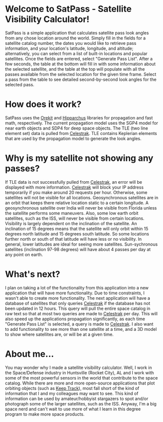 # Welcome to SatPass - Satellite Visibility Calculator!

SatPass is a simple application that calculates satellite pass look angles from any chose location around the world. Simply fill in the fields for a satellite catalog number, the dates you would like to retrieve pass information, and your location's latitude, longitude, and altitude; alternatively, you can select from a list of built-in locations and popular satellites. Once the fields are entered, select "Generate Pass List". After a few seconds, the table at the bottom will fill in with some information about the selected satellite, and the table at the top will populate with all the passes available from the selected location for the given time frame. Select a pass from the table to see detailed second-by-second look angles for the selected pass.

# How does it work?
SatPass uses the [Orekit](https://www.orekit.org/) and [Hipparchus](https://www.hipparchus.org/) libraries for propagation and fast math, respectively. The current propagation model uses the SGP4 model for near earth objects and SDP4 for deep space objects. The TLE (two line element set) data is pulled from [Celestrak](https://celestrak.org/). TLE contains Keplerian elements that are used by the propagation model to generate the look angles.

# Why is my satellite not showing any passes?
If TLE data is not successfully pulled from [Celestrak](https://celestrak.org/), an error will be displayed with more information. [Celestrak](https://celestrak.org/) will block your IP address temporarily if you make around 20 requests per hour. Otherwise, some satellites will not be visible for all locations. Geosynchronous satellites are in an orbit that keeps there relative location static to a certain longitude. A geosynchronous satellite over India will never be visible from Florida unless the satellite performs some maneuvers. Also, some low earth orbit satellites, such as the ISS, will never be visible from certain locations. Visibility is largely dependent on the inclination of the satellite. An inclination of 15 degrees means that the satellite will only orbit within 15 degrees north latitude and 15 degrees south latitude. So some locations further north or south of that latitude will have less or no visibility. In general, lower latitudes are ideal for seeing more satellites. Sun-sychronous satellites (inclination 97-98 degrees) will have about 4 passes per day at any point on earth.

# What's next?
I plan on taking a lot of the functionality from this application into a new application that will have more functionality. Due to time constraints, I wasn't able to create more functionality. The next application will have a database of satellites that only queries [Celestrak](https://celestrak.org/) if the database has not been updated in 12 hours. This query will pull the entire space catalog in raw text so that at most two queries are made to [Celestrak](https://celestrak.org/) per day. This will also speed up the applications propagation significantly, as each time "Generate Pass List" is selected, a query is made to [Celestrak](https://celestrak.org/). I also want to add functionality to see more than one satellite at a time, and a 3D model to show where satellites are, or will be at a given time.

# About me...
You may wonder why I made a satellite visibility calculator. Well, I work in the Space/Defense industry in Huntsville (Rocket City), AL and I work with some of the most powerful sensors in the world that contribute to the space catalog. While there are more and more open-source applications that plot orbiting objects (such as [Keep Track](https://www.keeptrack.space/)), most fall short of the kind of information that I and my colleagues may want to see. This kind of information can be used by amateur/hobbyist stargazers to spot and/or photograph some of the larger satellites, such as the ISS. Anyway, I'm a big space nerd and can't wait to use more of what I learn in this degree program to make more space products.